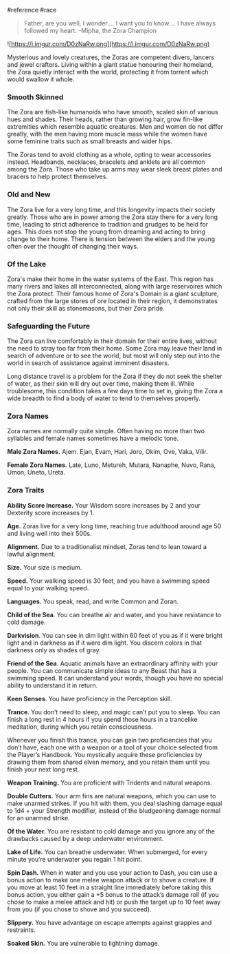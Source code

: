  #reference #race 

>Father, are you well, I wonder.... I want you to know.... I have always followed my heart.
-Mipha, the Zora Champion

![https://i.imgur.com/D0zNaRw.png](https://i.imgur.com/D0zNaRw.png)

Mysterious and lovely creatures, the Zoras are competent divers, lancers and jewel crafters. Living within a giant statue honouring their homeland, the Zora quietly interact with the world, protecting it from torrent which would swallow it whole.

### Smooth Skinned

The Zora are fish-like humanoids who have smooth, scaled skin of various hues and shades. Their heads, rather than growing hair, grow fin-like extremities which resemble aquatic creatures. Men and women do not differ greatly, with the men having more muscle mass while the women have some feminine traits such as small breasts and wider hips.

The Zoras tend to avoid clothing as a whole, opting to wear accessories instead. Headbands, necklaces, bracelets and anklets are all common among the Zora. Those who take up arms may wear sleek breast plates and bracers to help protect themselves.

### Old and New

The Zora live for a very long time, and this longevity impacts their society greatly. Those who are in power among the Zora stay there for a very long time, leading to strict adherence to tradition and grudges to be held for ages. This does not stop the young from dreaming and acting to bring change to their home. There is tension between the elders and the young often over the thought of changing their ways.

### Of the Lake

Zora's make their home in the water systems of the East. This region has many rivers and lakes all interconnected, along with large reservoires which the Zora protect. Their famous home of Zora's Domain is a giant sculpture, crafted from the large stores of ore located in their region, it demonstrates not only their skill as stonemasons, but their Zora pride.

### Safeguarding the Future

The Zora can live comfortably in their domain for their entire lives, without the need to stray too far from their home. Some Zora may leave their land in search of adventure or to see the world, but most will only step out into the world in search of assistance against imminent disasters.

Long distance travel is a problem for the Zora if they do not seek the shelter of water, as their skin will dry out over time, making them ill. While troublesome, this condition takes a few days time to set in, giving the Zora a wide breadth to find a body of water to tend to themselves properly.

### Zora Names

Zora names are normally quite simple. Often having no more than two syllables and female names sometimes have a melodic tone.

**Male Zora Names.** Ajem. Ejan, Evam, Hari, Joro, Okim, Ove, Vaka, Vilir.

**Female Zora Names.** Late, Luno, Metureh, Mutara, Nanaphe, Nuvo, Rana, Umon, Uneto, Ureta.

### Zora Traits

**Ability Score Increase.** Your Wisdom score increases by 2 and your Dexterity score increases by 1.

**Age.** Zoras live for a very long time, reaching true adulthood around age 50 and living well into their 500s.

**Alignment.** Due to a traditionalist mindset, Zoras tend to lean toward a lawful alignment.

**Size.** Your size is medium.

**Speed.** Your walking speed is 30 feet, and you have a swimming speed equal to your walking speed.

**Languages.** You speak, read, and write Common and Zoran.

**Child of the Sea**. You can breathe air and water, and you have resistance to cold damage.

**Darkvision**. You can see in dim light within 60 feet of you as if it were bright light and in darkness as if it were dim light. You discern colors in that darkness only as shades of gray.

**Friend of the Sea**. Aquatic animals have an extraordinary affinity with your people. You can communicate simple ideas to any Beast that has a swimming speed. It can understand your words, though you have no special ability to understand it in return.

**Keen Senses**. You have proficiency in the Perception skill.

**Trance**. You don’t need to sleep, and magic can’t put you to sleep. You can finish a long rest in 4 hours if you spend those hours in a trancelike meditation, during which you retain consciousness.

Whenever you finish this trance, you can gain two proficiencies that you don’t have, each one with a weapon or a tool of your choice selected from the Player’s Handbook. You mystically acquire these proficiencies by drawing them from shared elven memory, and you retain them until you finish your next long rest.



**Weapon Training.** You are proficient with Tridents and natural weapons.

**Double Cutters.** Your arm fins are natural weapons, which you can use to make unarmed strikes. If you hit with them, you deal slashing damage equal to 1d4 + your Strength modifier, instead of the bludgeoning damage normal for an unarmed strike.

**Of the Water.** You are resistant to cold damage and you ignore any of the drawbacks caused by a deep underwater environment.

**Lake of Life.** You can breathe underwater. When submerged, for every minute you’re underwater you regain 1 hit point.

**Spin Dash.** When in water and you use your action to Dash, you can use a bonus action to make one melee weapon attack or to shove a creature. If you move at least 10 feet in a straight line immediately before taking this bonus action, you either gain a +5 bonus to the attack’s damage roll (if you chose to make a melee attack and hit) or push the target up to 10 feet away from you (if you chose to shove and you succeed).

**Slippery.** You have advantage on escape attempts against grapples and restraints.

**Soaked Skin.** You are vulnerable to lightning damage.